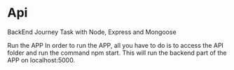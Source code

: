 # Api
BackEnd Journey Task with Node, Express and Mongoose

Run the APP
In order to run the APP, all you have to do is to access the API folder and run the command npm start. 
This will run the backend part of the APP on localhost:5000.


